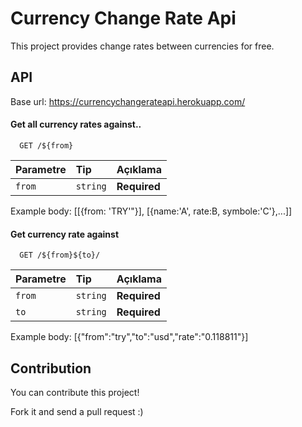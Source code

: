 
# Currency Change Rate Api

This project provides change rates between currencies for free. 
## API 
Base url:  https://currencychangerateapi.herokuapp.com/
#### Get all currency rates against..

```http
  GET /${from}
```

| Parametre | Tip     | Açıklama                |
| :-------- | :------- | :------------------------- |
| `from` | `string` | **Required** |

Example body: [[{from: 'TRY'"}], 
[{name:'A', rate:B, symbole:'C'},...]]

#### Get currency rate against

```http
  GET /${from}${to}/
```

| Parametre | Tip     | Açıklama                       |
| :-------- | :------- | :-------------------------------- |
| `from`      | `string` | **Required**|
| `to`      | `string` | **Required**|

Example body: [{"from":"try","to":"usd","rate":"0.118811"}]

  
## Contribution

You can contribute this project!

Fork it and send a pull request :)

  
